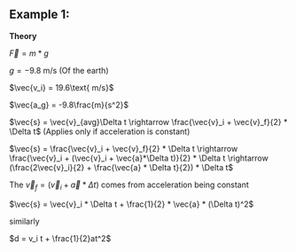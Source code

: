 ## Example 1:

**Theory**

$\vec{F} = m * g$

$g = -9.8\text{ m/s}$ (Of the earth)

$\vec{v_i} = 19.6\text{ m/s}$

$\vec{a_g} = -9.8\frac{m}{s^2}$

$\vec{s} = \vec{v}_{avg}\Delta t \rightarrow \frac{\vec{v}_i + \vec{v}_f}{2} * \Delta t$ (Applies only if acceleration is constant)

$\vec{s} = \frac{\vec{v}_i + \vec{v}_f}{2} * \Delta t \rightarrow \frac{\vec{v}_i + (\vec{v}_i + \vec{a}*\Delta t)}{2} * \Delta t \rightarrow (\frac{2\vec{v}_i}{2} + \frac{\vec{a} * \Delta t}{2}) * \Delta t$

The $\vec{v}_f = (\vec{v}_i + \vec{a}*\Delta t)$ comes from acceleration being constant

$\vec{s} = \vec{v}_i * \Delta t + \frac{1}{2} * \vec{a} * (\Delta t)^2$

similarly

$d = v_i t + \frac{1}{2}at^2$

